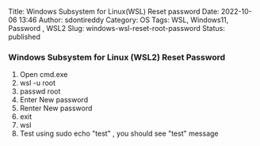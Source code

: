 Title: Windows Subsystem for Linux(WSL) Reset password
Date: 2022-10-06 13:46
Author: sdontireddy
Category: OS
Tags: WSL, Windows11, Password , WSL2
Slug: windows-wsl-reset-root-password
Status: published


### Windows Subsystem for Linux (WSL2) Reset Password

1. Open cmd.exe
2. wsl -u root
3. passwd root
4. Enter New password
5. Renter New password
6. exit
7. wsl
8. Test using sudo echo "test" , you should see "test" message
